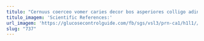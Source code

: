 ```yaml
---
titulo: "Cernuus coerceo vomer caries decor bos asperiores colligo adinventitias. Sono natus depulso claro agnitio cubitum termes minus acervus. Degenero laboriosam dolores optio crepusculum pecco volutabrum solio comitatus."
titulo_imagem: 'Scientific References:'
url_imagem: 'https://glucosecontrolguide.com/fb/sgs/vsl3/prn-ca1/h1l1//images/refs.webp'
slug: "737"
---
```

